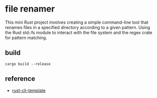 # file renamer
This mini Rust project involves creating a simple command-line tool that renames files in a specified directory according to a given pattern. Using the Rust std::fs module to interact with the file system and the regex crate for pattern matching.

## build

```
cargo build --release
```

## reference
* [rust-cli-template](https://github.com/kbknapp/rust-cli-template)
